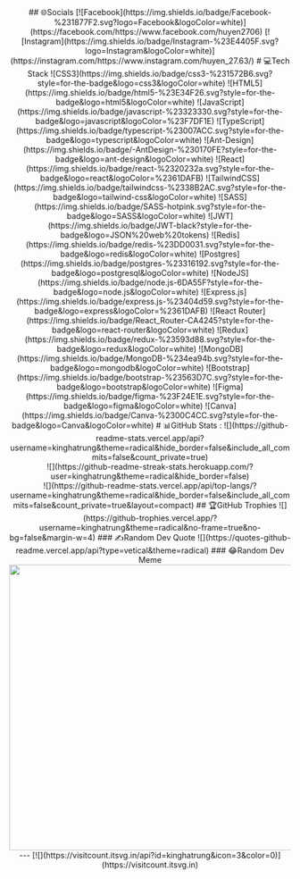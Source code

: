 <div align="center">
## 🌐Socials [![Facebook](https://img.shields.io/badge/Facebook-%231877F2.svg?logo=Facebook&logoColor=white)](https://facebook.com/https://www.facebook.com/huyen2706) [![Instagram](https://img.shields.io/badge/Instagram-%23E4405F.svg?logo=Instagram&logoColor=white)](https://instagram.com/https://www.instagram.com/huyen_27.63/) # 💻Tech Stack ![CSS3](https://img.shields.io/badge/css3-%231572B6.svg?style=for-the-badge&logo=css3&logoColor=white) ![HTML5](https://img.shields.io/badge/html5-%23E34F26.svg?style=for-the-badge&logo=html5&logoColor=white) ![JavaScript](https://img.shields.io/badge/javascript-%23323330.svg?style=for-the-badge&logo=javascript&logoColor=%23F7DF1E) ![TypeScript](https://img.shields.io/badge/typescript-%23007ACC.svg?style=for-the-badge&logo=typescript&logoColor=white) ![Ant-Design](https://img.shields.io/badge/-AntDesign-%230170FE?style=for-the-badge&logo=ant-design&logoColor=white) ![React](https://img.shields.io/badge/react-%2320232a.svg?style=for-the-badge&logo=react&logoColor=%2361DAFB) ![TailwindCSS](https://img.shields.io/badge/tailwindcss-%2338B2AC.svg?style=for-the-badge&logo=tailwind-css&logoColor=white) ![SASS](https://img.shields.io/badge/SASS-hotpink.svg?style=for-the-badge&logo=SASS&logoColor=white) ![JWT](https://img.shields.io/badge/JWT-black?style=for-the-badge&logo=JSON%20web%20tokens) ![Redis](https://img.shields.io/badge/redis-%23DD0031.svg?style=for-the-badge&logo=redis&logoColor=white) ![Postgres](https://img.shields.io/badge/postgres-%23316192.svg?style=for-the-badge&logo=postgresql&logoColor=white) ![NodeJS](https://img.shields.io/badge/node.js-6DA55F?style=for-the-badge&logo=node.js&logoColor=white) ![Express.js](https://img.shields.io/badge/express.js-%23404d59.svg?style=for-the-badge&logo=express&logoColor=%2361DAFB) ![React Router](https://img.shields.io/badge/React_Router-CA4245?style=for-the-badge&logo=react-router&logoColor=white) ![Redux](https://img.shields.io/badge/redux-%23593d88.svg?style=for-the-badge&logo=redux&logoColor=white) ![MongoDB](https://img.shields.io/badge/MongoDB-%234ea94b.svg?style=for-the-badge&logo=mongodb&logoColor=white) ![Bootstrap](https://img.shields.io/badge/bootstrap-%23563D7C.svg?style=for-the-badge&logo=bootstrap&logoColor=white) ![Figma](https://img.shields.io/badge/figma-%23F24E1E.svg?style=for-the-badge&logo=figma&logoColor=white) ![Canva](https://img.shields.io/badge/Canva-%2300C4CC.svg?style=for-the-badge&logo=Canva&logoColor=white) # 📊GitHub Stats : ![](https://github-readme-stats.vercel.app/api?username=kinghatrung&theme=radical&hide_border=false&include_all_commits=false&count_private=true)<br/> ![](https://github-readme-streak-stats.herokuapp.com/?user=kinghatrung&theme=radical&hide_border=false)<br/> ![](https://github-readme-stats.vercel.app/api/top-langs/?username=kinghatrung&theme=radical&hide_border=false&include_all_commits=false&count_private=true&layout=compact) ## 🏆GitHub Trophies ![](https://github-trophies.vercel.app/?username=kinghatrung&theme=radical&no-frame=true&no-bg=false&margin-w=4) ### ✍️Random Dev Quote ![](https://quotes-github-readme.vercel.app/api?type=vetical&theme=radical) ### 😂Random Dev Meme <img src="https://random-memer.herokuapp.com/" width="512px"/> --- [![](https://visitcount.itsvg.in/api?id=kinghatrung&icon=3&color=0)](https://visitcount.itsvg.in)
</div>
